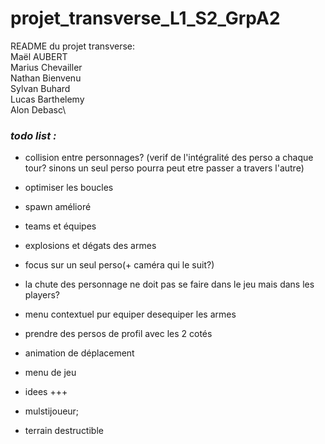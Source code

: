 # projet_transverse_L1_S2_GrpA2

README du projet transverse:\
Maël AUBERT\
Marius Chevailler\
Nathan Bienvenu\
Sylvan Buhard\
Lucas Barthelemy\
Alon Debasc\

### _**todo list :**_

- collision entre personnages? (verif de l'intégralité des perso a chaque tour? sinons un seul perso pourra peut etre passer a travers l'autre)
 
- optimiser les boucles
- spawn amélioré
- teams et équipes
- explosions et dégats des armes
- focus sur un seul perso(+ caméra qui le suit?)
- la chute des personnage ne doit pas se faire dans le jeu mais dans les players?

- menu contextuel pur equiper desequiper les armes
- prendre des persos de profil avec les 2 cotés
- animation de déplacement
- menu de jeu
- idees +++
- mulstijoueur;
- terrain destructible
